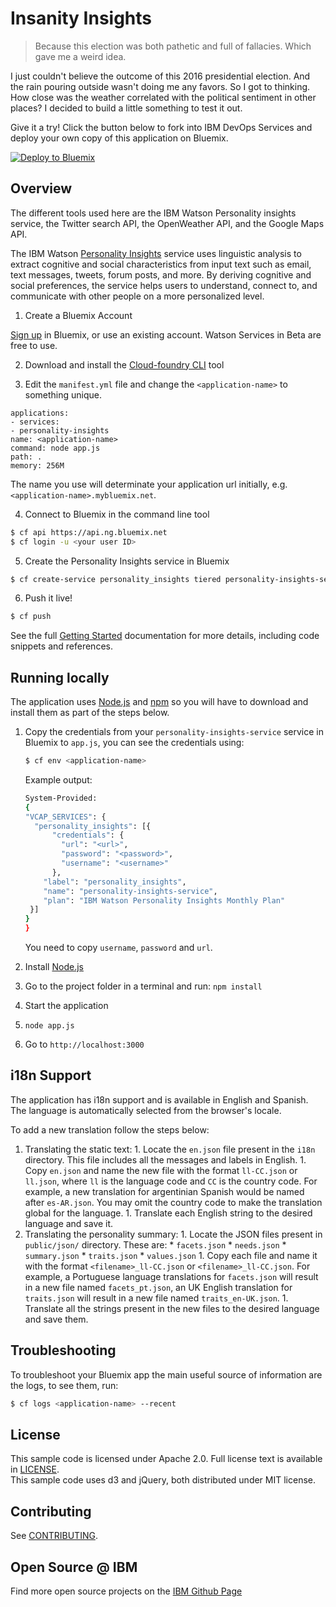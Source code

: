 # Insanity Insights

>Because this election was both pathetic and full of fallacies. Which gave me a weird idea.

I just couldn't believe the outcome of this 2016 presidential election. And the rain pouring outside wasn't doing me any favors. So I got to thinking. How close was the weather correlated with the political sentiment in other places? I decided to build a little something to test it out.

Give it a try! Click the button below to fork into IBM DevOps Services and deploy your own copy of this application on Bluemix.

[![Deploy to Bluemix](https://bluemix.net/deploy/button.png)](https://bluemix.net/deploy?repository=https://github.com/watson-developer-cloud/personality-insights-nodejs)

## Overview

The different tools used here are the IBM Watson Personality insights service, the Twitter search API, the OpenWeather API, and the Google Maps API.

The IBM Watson [Personality Insights][service_url] service uses linguistic analysis to extract cognitive and social characteristics from input text such as email, text messages, tweets, forum posts, and more. By deriving cognitive and social preferences, the service helps users to understand, connect to, and communicate with other people on a more personalized level.

1. Create a Bluemix Account

  [Sign up][sign_up] in Bluemix, or use an existing account. Watson Services in Beta are free to use.

2. Download and install the [Cloud-foundry CLI][cloud_foundry] tool

3. Edit the `manifest.yml` file and change the `<application-name>` to something unique.
  ```none
applications:
- services:
  - personality-insights
  name: <application-name>
  command: node app.js
  path: .
  memory: 256M
  ```
  The name you use will determinate your application url initially, e.g. `<application-name>.mybluemix.net`.

4. Connect to Bluemix in the command line tool
  ```sh
  $ cf api https://api.ng.bluemix.net
  $ cf login -u <your user ID>
  ```

5. Create the Personality Insights service in Bluemix

  ```sh
  $ cf create-service personality_insights tiered personality-insights-service-standard
  ```

6. Push it live!

  ```sh
  $ cf push
  ```

See the full [Getting Started][getting_started] documentation for more details, including code snippets and references.

## Running locally
  The application uses [Node.js](http://nodejs.org/) and [npm](https://www.npmjs.com/) so you will have to download and install them as part of the steps below.

1. Copy the credentials from your `personality-insights-service` service in Bluemix to `app.js`, you can see the credentials using:

    ```sh
    $ cf env <application-name>
    ```
    Example output:
    ```sh
    System-Provided:
    {
    "VCAP_SERVICES": {
      "personality_insights": [{
          "credentials": {
            "url": "<url>",
            "password": "<password>",
            "username": "<username>"
          },
        "label": "personality_insights",
        "name": "personality-insights-service",
        "plan": "IBM Watson Personality Insights Monthly Plan"
     }]
    }
    }
    ```

    You need to copy `username`, `password` and `url`.

2. Install [Node.js](http://nodejs.org/)
3. Go to the project folder in a terminal and run:
    `npm install`
4. Start the application
5.  `node app.js`
6. Go to `http://localhost:3000`

## i18n Support

  The application has i18n support and is available in English and
  Spanish. The language is automatically selected from the browser's
  locale.

  To add a new translation follow the steps below:

  1. Translating the static text:
  	1. Locate the `en.json` file present in the `i18n` directory. This
       file includes all the messages and labels in English.
  	1. Copy `en.json` and name the new file with the format `ll-CC.json` or
       `ll.json`, where `ll` is the language code and `CC` is the country
       code. For example, a new translation for argentinian Spanish would
       be named after `es-AR.json`. You may omit the country code to make
       the translation global for the language.
	1. Translate each English string to the desired language and save it.
  1. Translating the personality summary:
  	1. Locate the JSON files present in `public/json/` directory.
  	   These are:
	     * `facets.json`
	     * `needs.json`
	     * `summary.json`
	     * `traits.json`
	     * `values.json`
	1. Copy each file and name it with the format `<filename>_ll-CC.json`
	   or `<filename>_ll-CC.json`. For example, a Portuguese language
           translations for `facets.json` will result in a new file named
           `facets_pt.json`, an UK English translation for `traits.json` will
           result in a new file named `traits_en-UK.json`.
	1. Translate all the strings present in the new files to the desired
	   language and save them.

## Troubleshooting

To troubleshoot your Bluemix app the main useful source of information are the logs, to see them, run:

  ```sh
  $ cf logs <application-name> --recent
  ```

## License

  This sample code is licensed under Apache 2.0. Full license text is available in [LICENSE](LICENSE).  
  This sample code uses d3 and jQuery, both distributed under MIT license.

## Contributing

  See [CONTRIBUTING](CONTRIBUTING.md).

## Open Source @ IBM
  Find more open source projects on the [IBM Github Page](http://ibm.github.io/)

[service_url]: http://www.ibm.com/smarterplanet/us/en/ibmwatson/developercloud/personality-insights.html
[cloud_foundry]: https://github.com/cloudfoundry/cli
[getting_started]: http://www.ibm.com/smarterplanet/us/en/ibmwatson/developercloud/doc/getting_started/
[sign_up]: https://apps.admin.ibmcloud.com/manage/trial/bluemix.html?cm_mmc=WatsonDeveloperCloud-_-LandingSiteGetStarted-_-x-_-CreateAnAccountOnBluemixCLI
